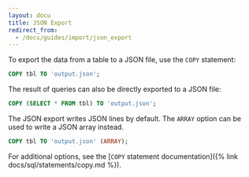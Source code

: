 ```yaml
---
layout: docu
title: JSON Export
redirect_from:
  - /docs/guides/import/json_export
---
```


To export the data from a table to a JSON file, use the `COPY` statement:

```sql
COPY tbl TO 'output.json';
```

The result of queries can also be directly exported to a JSON file:

```sql
COPY (SELECT * FROM tbl) TO 'output.json';
```

The JSON export writes JSON lines by default. The `ARRAY` option can be used to write a JSON array instead.

```sql
COPY tbl TO 'output.json' (ARRAY);
```

For additional options, see the [`COPY` statement documentation]({% link docs/sql/statements/copy.md %}).
